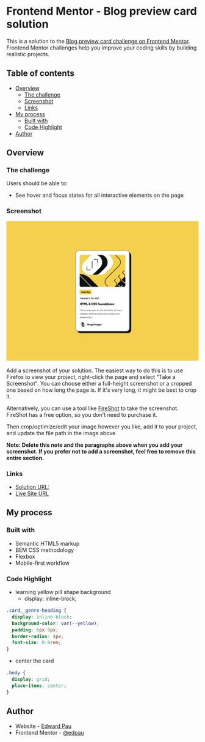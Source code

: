 # Frontend Mentor - Blog preview card solution

This is a solution to the [Blog preview card challenge on Frontend Mentor](https://www.frontendmentor.io/challenges/blog-preview-card-ckPaj01IcS). Frontend Mentor challenges help you improve your coding skills by building realistic projects. 

## Table of contents

- [Overview](#overview)
  - [The challenge](#the-challenge)
  - [Screenshot](#screenshot)
  - [Links](#links)
- [My process](#my-process)
  - [Built with](#built-with)
  - [Code Highlight](#code-highlight)
- [Author](#author)

## Overview

### The challenge

Users should be able to:

- See hover and focus states for all interactive elements on the page

### Screenshot

![](./screenshot.png)

Add a screenshot of your solution. The easiest way to do this is to use Firefox to view your project, right-click the page and select "Take a Screenshot". You can choose either a full-height screenshot or a cropped one based on how long the page is. If it's very long, it might be best to crop it.

Alternatively, you can use a tool like [FireShot](https://getfireshot.com/) to take the screenshot. FireShot has a free option, so you don't need to purchase it. 

Then crop/optimize/edit your image however you like, add it to your project, and update the file path in the image above.

**Note: Delete this note and the paragraphs above when you add your screenshot. If you prefer not to add a screenshot, feel free to remove this entire section.**

### Links

- [Solution URL: ](https://github.com/edpau/FM_Blog_preview_card)
- [Live Site URL](https://edpau.github.io/FM_Blog_preview_card/)

## My process

### Built with

- Semantic HTML5 markup
- BEM CSS methodology
- Flexbox
- Mobile-first workflow

### Code Highlight

- learning yellow pill shape background
  - display: inline-block;

```css
.card__genre-heading {
  display: inline-block;
  background-color: var(--yellow);
  padding: 6px 9px;
  border-radius: 4px;
  font-size: 0.8rem;
}
```

- center the card 
```css
.body {
  display: grid;
  place-items: center;
}
```

## Author

- Website - [Edward Pau](https://www.edpau.me)
- Frontend Mentor - [@edpau](https://www.frontendmentor.io/profile/edpau)

